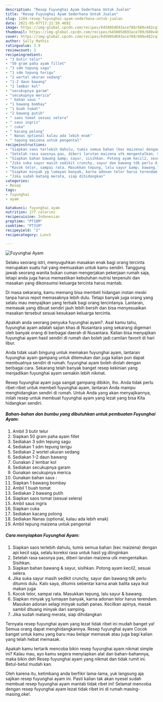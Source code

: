 ```yaml
---
description: "Resep Fuyunghai Ayam Sederhana Untuk Jualan"
title: "Resep Fuyunghai Ayam Sederhana Untuk Jualan"
slug: 1284-resep-fuyunghai-ayam-sederhana-untuk-jualan
date: 2021-05-07T17:21:59.469Z
image: https://img-global.cpcdn.com/recipes/645005d693ace789/680x482cq70/fuyunghai-ayam-foto-resep-utama.jpg
thumbnail: https://img-global.cpcdn.com/recipes/645005d693ace789/680x482cq70/fuyunghai-ayam-foto-resep-utama.jpg
cover: https://img-global.cpcdn.com/recipes/645005d693ace789/680x482cq70/fuyunghai-ayam-foto-resep-utama.jpg
author: Sally Mathis
ratingvalue: 3.9
reviewcount: 3
recipeingredient:
- "3 butir telur"
- "50 gram paha ayam fillet"
- "3 sdm tepung sagu"
- "1 sdm tepung terigu"
- "2 wortel ukuran sedang"
- "1-2 daun bawang"
- "2 lembar kol"
- "secukupnya garam"
- "secukupnya merica"
- " bahan saus "
- "1 bawang bombay"
- "1 buah tomat"
- "2 bawang putih"
- " saos tomat sesuai selera"
- " saus ingris"
- " cuka"
- " kacang polong"
- " Nanas optional kalau ada lebih enak"
- " tepung maizena untuk pengental"
recipeinstructions:
- "Siapkan saos terlebih dahulu, tumis semua bahan (kec maizena) dengan api kecil saja, selalu koreksi rasa untuk hasil yg diinginkan"
- "Setelah rasa saosnya pas, diberi larutan maizena utk mengentalkan. Sisihkan."
- "Siapkan bahan bawang &amp; sayur, sisihkan. Potong ayam kecil2, sesuai selera."
- "Jika suka sayur masih sedikit crunchy, sayur dan bawang tdk perlu ditumis dulu. Kalo saya, ditumis sebentar karna anak balita saya ikut makan juga"
- "Kocok telor, sampai rata. Masukkan tepung, lalu sayur &amp; bawang."
- "Siapkan minyak yg lumayan banyak, karna adonan telor harus terendam. Masukan adonan selagi minyak sudah panas. Kecilkan apinya, masak sambil dituang minyak dari samping."
- "Jika sudah matang merata, siap dihidangkan"
categories:
- Resep
tags:
- fuyunghai
- ayam

katakunci: fuyunghai ayam 
nutrition: 277 calories
recipecuisine: Indonesian
preptime: "PT10M"
cooktime: "PT31M"
recipeyield: "2"
recipecategory: Lunch

---
```



![Fuyunghai Ayam](https://img-global.cpcdn.com/recipes/645005d693ace789/680x482cq70/fuyunghai-ayam-foto-resep-utama.jpg)

Selaku seorang istri, menyuguhkan masakan enak bagi orang tercinta merupakan suatu hal yang memuaskan untuk kamu sendiri. Tanggung jawab seorang  wanita bukan cuman mengerjakan pekerjaan rumah saja, tetapi anda juga harus memastikan kebutuhan nutrisi terpenuhi dan masakan yang dikonsumsi keluarga tercinta harus mantab.

Di masa  sekarang, kamu memang bisa membeli hidangan instan meski tanpa harus repot memasaknya lebih dulu. Tetapi banyak juga orang yang selalu mau menyajikan yang terbaik bagi orang tercintanya. Lantaran, memasak yang dibuat sendiri jauh lebih bersih dan bisa menyesuaikan masakan tersebut sesuai kesukaan keluarga tercinta. 



Apakah anda seorang penyuka fuyunghai ayam?. Asal kamu tahu, fuyunghai ayam adalah sajian khas di Nusantara yang sekarang digemari oleh banyak orang di berbagai daerah di Nusantara. Kalian bisa menyajikan fuyunghai ayam hasil sendiri di rumah dan boleh jadi camilan favorit di hari libur.

Anda tidak usah bingung untuk memakan fuyunghai ayam, lantaran fuyunghai ayam gampang untuk ditemukan dan juga kalian pun dapat membuatnya sendiri di rumah. fuyunghai ayam boleh diolah dengan berbagai cara. Sekarang telah banyak banget resep kekinian yang menjadikan fuyunghai ayam semakin lebih nikmat.

Resep fuyunghai ayam juga sangat gampang dibikin, lho. Anda tidak perlu ribet-ribet untuk membeli fuyunghai ayam, lantaran Anda mampu menghidangkan sendiri di rumah. Untuk Anda yang akan menyajikannya, inilah resep untuk membuat fuyunghai ayam yang lezat yang bisa Kita hidangkan sendiri.

<!--inarticleads1-->

##### Bahan-bahan dan bumbu yang dibutuhkan untuk pembuatan Fuyunghai Ayam:

1. Ambil 3 butir telur
1. Siapkan 50 gram paha ayam fillet
1. Sediakan 3 sdm tepung sagu
1. Sediakan 1 sdm tepung terigu
1. Sediakan 2 wortel ukuran sedang
1. Sediakan 1-2 daun bawang
1. Gunakan 2 lembar kol
1. Sediakan secukupnya garam
1. Gunakan secukupnya merica
1. Gunakan  bahan saus :
1. Siapkan 1 bawang bombay
1. Ambil 1 buah tomat
1. Sediakan 2 bawang putih
1. Siapkan  saos tomat (sesuai selera)
1. Ambil  saus ingris
1. Siapkan  cuka
1. Sediakan  kacang polong
1. Sediakan  Nanas (optional, kalau ada lebih enak)
1. Ambil  tepung maizena untuk pengental




<!--inarticleads2-->

##### Cara menyiapkan Fuyunghai Ayam:

1. Siapkan saos terlebih dahulu, tumis semua bahan (kec maizena) dengan api kecil saja, selalu koreksi rasa untuk hasil yg diinginkan
1. Setelah rasa saosnya pas, diberi larutan maizena utk mengentalkan. Sisihkan.
1. Siapkan bahan bawang &amp; sayur, sisihkan. Potong ayam kecil2, sesuai selera.
1. Jika suka sayur masih sedikit crunchy, sayur dan bawang tdk perlu ditumis dulu. Kalo saya, ditumis sebentar karna anak balita saya ikut makan juga
1. Kocok telor, sampai rata. Masukkan tepung, lalu sayur &amp; bawang.
1. Siapkan minyak yg lumayan banyak, karna adonan telor harus terendam. Masukan adonan selagi minyak sudah panas. Kecilkan apinya, masak sambil dituang minyak dari samping.
1. Jika sudah matang merata, siap dihidangkan




Ternyata resep fuyunghai ayam yang lezat tidak ribet ini mudah banget ya! Semua orang dapat menghidangkannya. Resep fuyunghai ayam Cocok banget untuk kamu yang baru mau belajar memasak atau juga bagi kalian yang telah hebat memasak.

Apakah kamu tertarik mencoba bikin resep fuyunghai ayam nikmat simple ini? Kalau mau, ayo kamu segera menyiapkan alat dan bahan-bahannya, maka bikin deh Resep fuyunghai ayam yang nikmat dan tidak rumit ini. Betul-betul mudah kan. 

Oleh karena itu, ketimbang anda berfikir lama-lama, yuk langsung aja sajikan resep fuyunghai ayam ini. Pasti kalian tak akan nyesel sudah membuat resep fuyunghai ayam mantab tidak ribet ini! Selamat mencoba dengan resep fuyunghai ayam lezat tidak ribet ini di rumah masing-masing,oke!.

